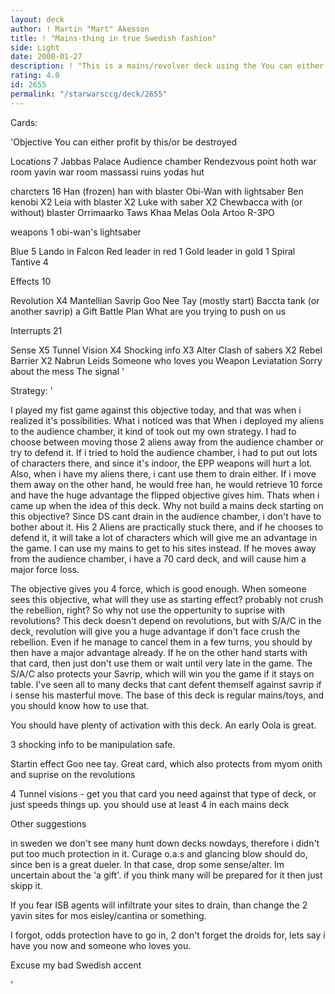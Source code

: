 ```yaml
---
layout: deck
author: ! Martin "Mart" Akesson
title: ! "Mains-thing in true Swedish fashion"
side: Light
date: 2000-01-27
description: ! "This is a mains/revolver deck using the You can either be profit by this/... objective."
rating: 4.0
id: 2655
permalink: "/starwarsccg/deck/2655"
---
```

Cards: 

'Objective
You can either profit by this/or be destroyed

Locations 7
Jabbas Palace
Audience chamber
Rendezvous point
hoth war room
yavin war room
massassi ruins
yodas hut

charcters 16
Han (frozen)
han with blaster
Obi-Wan with lightsaber
Ben kenobi X2
Leia with blaster X2
Luke with saber X2
Chewbacca with (or without) blaster
Orrimaarko
Taws Khaa
Melas
Oola
Artoo
R-3PO

weapons 1
obi-wan's lightsaber

Blue 5
Lando in Falcon
Red leader in red 1
Gold leader in gold 1
Spiral
Tantive 4

Effects 10

Revolution X4
Mantellian Savrip
Goo Nee Tay (mostly start)
Baccta tank (or another savrip)
a Gift
Battle Plan
What are you trying to push on us

Interrupts 21

Sense X5
Tunnel Vision X4
Shocking info X3
Alter
Clash of sabers X2
Rebel Barrier X2
Nabrun Leids
Someone who loves you
Weapon Leviatation
Sorry about the mess
The signal '

Strategy: '

I played my fist game against this objective today, and that was when i realized it's possibilities. What i noticed was that When i deployed my aliens to the audience chamber, it kind of took out my own strategy. I had to choose between moving those 2 aliens away from the audience chamber or try to defend it. If i tried to hold the audience chamber, i had to put out lots of characters there, and since it's indoor, the EPP weapons will hurt a lot. Also, when i have my aliens there, i cant use them to drain either. If i move them away on the other hand, he would free han, he would retrieve 10 force and have the huge advantage the flipped objective gives him. Thats when i came up when the idea of this deck. Why not build a mains deck starting on this objective? Since DS cant drain in the audience chamber, i don't have to bother about it. His 2 Aliens are practically stuck there, and if he chooses to defend it, it will take a lot of characters which will give me an advantage in the game. I can use my mains to get to his sites instead. If he moves away from the audience chamber, i have a 70 card deck, and will cause him a major force loss.

The objective gives you 4 force, which is good enough. When someone sees this objective, what will they use as starting effect? probably not crush the rebellion, right? So why not use the oppertunity to suprise with revolutions? This deck doesn't depend on revolutions, but with S/A/C in the deck, revolution will give you a huge advantage if don't face crush the rebellion. Even if he manage to cancel them in a few turns, you should by then have a major advantage already. If he on the other hand starts with that card, then just don't use them or wait until very late in the game. The S/A/C also protects your Savrip, which will win you the game if it stays on table. I've seen all to many decks that cant defent themself against savrip if i sense his masterful move. The base of this deck is regular mains/toys, and you should know how to use that.

You should have plenty of activation with this deck. An early Oola is great.


3 shocking info to be manipulation safe.

Startin effect Goo nee tay. Great card, which also protects from myom onith and suprise on the revolutions

4 Tunnel visions -  get you that card you need against that type of deck, or just speeds things up. you should use at least 4 in each mains deck

Other suggestions

in sweden we don't see many hunt down decks nowdays, therefore i didn't put too much protection in it. Curage o.a.s and glancing blow should do, since ben is a great dueler. In that case, drop some sense/alter. Im uncertain about the 'a gift'. if you think many will be prepared for it then just skipp it.

If you fear ISB agents will infiltrate your sites to drain, than change the 2 yavin sites for mos eisley/cantina or something.

I forgot, odds protection have to go in, 2 don't forget the droids for, lets say i have you now and someone who loves you.

Excuse my bad Swedish accent




'
